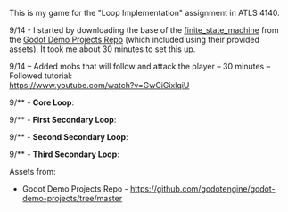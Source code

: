 This is my game for the "Loop Implementation" assignment in ATLS 4140.

9/14 - I started by downloading the base of the [finite_state_machine](https://github.com/godotengine/godot-demo-projects/tree/master/2d/finite_state_machine) from the [Godot Demo Projects Repo](https://github.com/godotengine/godot-demo-projects/tree/master) (which included using their provided assets). It took me about 30 minutes to set this up.

9/14 – Added mobs that will follow and attack the player – 30 minutes – Followed tutorial:  
https://www.youtube.com/watch?v=GwCiGixlqiU

9/** - **Core Loop**: 

9/** - **First Secondary Loop**: 

9/** - **Second Secondary Loop**: 

9/** - **Third Secondary Loop**: 

Assets from:  

- Godot Demo Projects Repo - https://github.com/godotengine/godot-demo-projects/tree/master  


